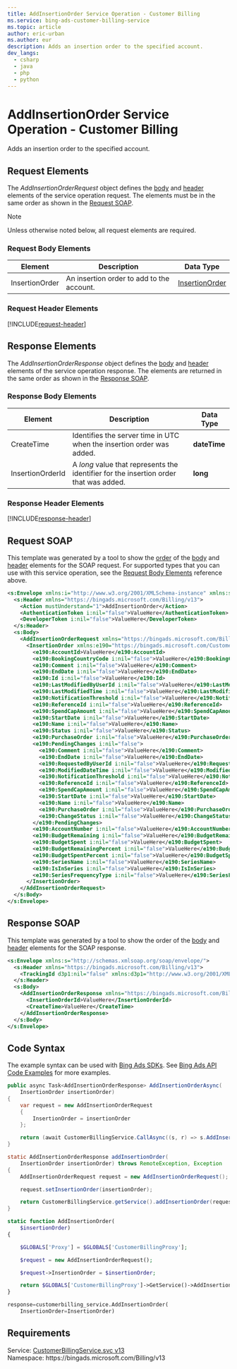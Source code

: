 ```yaml
---
title: AddInsertionOrder Service Operation - Customer Billing
ms.service: bing-ads-customer-billing-service
ms.topic: article
author: eric-urban
ms.author: eur
description: Adds an insertion order to the specified account.
dev_langs: 
  - csharp
  - java
  - php
  - python
---
```

# AddInsertionOrder Service Operation - Customer Billing
Adds an insertion order to the specified account.

## <a name="request"></a>Request Elements
The *AddInsertionOrderRequest* object defines the [body](#request-body) and [header](#request-header) elements of the service operation request. The elements must be in the same order as shown in the [Request SOAP](#request-soap). 

> [!NOTE]
> Unless otherwise noted below, all request elements are required.

### <a name="request-body"></a>Request Body Elements

|Element|Description|Data Type|
|-----------|---------------|-------------|
|<a name="insertionorder"></a>InsertionOrder|An insertion order to add to the account.|[InsertionOrder](insertionorder.md)|

### <a name="request-header"></a>Request Header Elements
[!INCLUDE[request-header](./includes/request-header.md)]

## <a name="response"></a>Response Elements
The *AddInsertionOrderResponse* object defines the [body](#response-body) and [header](#response-header) elements of the service operation response. The elements are returned in the same order as shown in the [Response SOAP](#response-soap).

### <a name="response-body"></a>Response Body Elements

|Element|Description|Data Type|
|-----------|---------------|-------------|
|<a name="createtime"></a>CreateTime|Identifies the server time in UTC when the insertion order was added.|**dateTime**|
|<a name="insertionorderid"></a>InsertionOrderId|A *long* value that represents the identifier for the insertion order that was added.|**long**|

### <a name="response-header"></a>Response Header Elements
[!INCLUDE[response-header](./includes/response-header.md)]

## <a name="request-soap"></a>Request SOAP
This template was generated by a tool to show the [order](../guides/services-protocol.md#element-order) of the [body](#request-body) and [header](#request-header) elements for the SOAP request. For supported types that you can use with this service operation, see the [Request Body Elements](#request-body) reference above.

```xml
<s:Envelope xmlns:i="http://www.w3.org/2001/XMLSchema-instance" xmlns:s="http://schemas.xmlsoap.org/soap/envelope/">
  <s:Header xmlns="https://bingads.microsoft.com/Billing/v13">
    <Action mustUnderstand="1">AddInsertionOrder</Action>
    <AuthenticationToken i:nil="false">ValueHere</AuthenticationToken>
    <DeveloperToken i:nil="false">ValueHere</DeveloperToken>
  </s:Header>
  <s:Body>
    <AddInsertionOrderRequest xmlns="https://bingads.microsoft.com/Billing/v13">
      <InsertionOrder xmlns:e190="https://bingads.microsoft.com/Customer/v13/Entities" i:nil="false">
        <e190:AccountId>ValueHere</e190:AccountId>
        <e190:BookingCountryCode i:nil="false">ValueHere</e190:BookingCountryCode>
        <e190:Comment i:nil="false">ValueHere</e190:Comment>
        <e190:EndDate i:nil="false">ValueHere</e190:EndDate>
        <e190:Id i:nil="false">ValueHere</e190:Id>
        <e190:LastModifiedByUserId i:nil="false">ValueHere</e190:LastModifiedByUserId>
        <e190:LastModifiedTime i:nil="false">ValueHere</e190:LastModifiedTime>
        <e190:NotificationThreshold i:nil="false">ValueHere</e190:NotificationThreshold>
        <e190:ReferenceId i:nil="false">ValueHere</e190:ReferenceId>
        <e190:SpendCapAmount i:nil="false">ValueHere</e190:SpendCapAmount>
        <e190:StartDate i:nil="false">ValueHere</e190:StartDate>
        <e190:Name i:nil="false">ValueHere</e190:Name>
        <e190:Status i:nil="false">ValueHere</e190:Status>
        <e190:PurchaseOrder i:nil="false">ValueHere</e190:PurchaseOrder>
        <e190:PendingChanges i:nil="false">
          <e190:Comment i:nil="false">ValueHere</e190:Comment>
          <e190:EndDate i:nil="false">ValueHere</e190:EndDate>
          <e190:RequestedByUserId i:nil="false">ValueHere</e190:RequestedByUserId>
          <e190:ModifiedDateTime i:nil="false">ValueHere</e190:ModifiedDateTime>
          <e190:NotificationThreshold i:nil="false">ValueHere</e190:NotificationThreshold>
          <e190:ReferenceId i:nil="false">ValueHere</e190:ReferenceId>
          <e190:SpendCapAmount i:nil="false">ValueHere</e190:SpendCapAmount>
          <e190:StartDate i:nil="false">ValueHere</e190:StartDate>
          <e190:Name i:nil="false">ValueHere</e190:Name>
          <e190:PurchaseOrder i:nil="false">ValueHere</e190:PurchaseOrder>
          <e190:ChangeStatus i:nil="false">ValueHere</e190:ChangeStatus>
        </e190:PendingChanges>
        <e190:AccountNumber i:nil="false">ValueHere</e190:AccountNumber>
        <e190:BudgetRemaining i:nil="false">ValueHere</e190:BudgetRemaining>
        <e190:BudgetSpent i:nil="false">ValueHere</e190:BudgetSpent>
        <e190:BudgetRemainingPercent i:nil="false">ValueHere</e190:BudgetRemainingPercent>
        <e190:BudgetSpentPercent i:nil="false">ValueHere</e190:BudgetSpentPercent>
        <e190:SeriesName i:nil="false">ValueHere</e190:SeriesName>
        <e190:IsInSeries i:nil="false">ValueHere</e190:IsInSeries>
        <e190:SeriesFrequencyType i:nil="false">ValueHere</e190:SeriesFrequencyType>
      </InsertionOrder>
    </AddInsertionOrderRequest>
  </s:Body>
</s:Envelope>
```

## <a name="response-soap"></a>Response SOAP
This template was generated by a tool to show the order of the [body](#response-body) and [header](#response-header) elements for the SOAP response.

```xml
<s:Envelope xmlns:s="http://schemas.xmlsoap.org/soap/envelope/">
  <s:Header xmlns="https://bingads.microsoft.com/Billing/v13">
    <TrackingId d3p1:nil="false" xmlns:d3p1="http://www.w3.org/2001/XMLSchema-instance">ValueHere</TrackingId>
  </s:Header>
  <s:Body>
    <AddInsertionOrderResponse xmlns="https://bingads.microsoft.com/Billing/v13">
      <InsertionOrderId>ValueHere</InsertionOrderId>
      <CreateTime>ValueHere</CreateTime>
    </AddInsertionOrderResponse>
  </s:Body>
</s:Envelope>
```

## <a name="example"></a>Code Syntax
The example syntax can be used with [Bing Ads SDKs](../guides/client-libraries.md). See [Bing Ads API Code Examples](../guides/code-examples.md) for more examples.
```csharp
public async Task<AddInsertionOrderResponse> AddInsertionOrderAsync(
	InsertionOrder insertionOrder)
{
	var request = new AddInsertionOrderRequest
	{
		InsertionOrder = insertionOrder
	};

	return (await CustomerBillingService.CallAsync((s, r) => s.AddInsertionOrderAsync(r), request));
}
```
```java
static AddInsertionOrderResponse addInsertionOrder(
	InsertionOrder insertionOrder) throws RemoteException, Exception
{
	AddInsertionOrderRequest request = new AddInsertionOrderRequest();

	request.setInsertionOrder(insertionOrder);

	return CustomerBillingService.getService().addInsertionOrder(request);
}
```
```php
static function AddInsertionOrder(
	$insertionOrder)
{

	$GLOBALS['Proxy'] = $GLOBALS['CustomerBillingProxy'];

	$request = new AddInsertionOrderRequest();

	$request->InsertionOrder = $insertionOrder;

	return $GLOBALS['CustomerBillingProxy']->GetService()->AddInsertionOrder($request);
}
```
```python
response=customerbilling_service.AddInsertionOrder(
	InsertionOrder=InsertionOrder)
```

## Requirements
Service: [CustomerBillingService.svc v13](https://clientcenter.api.bingads.microsoft.com/Api/Billing/v13/CustomerBillingService.svc)  
Namespace: https\://bingads.microsoft.com/Billing/v13  

